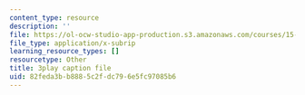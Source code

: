 ```yaml
---
content_type: resource
description: ''
file: https://ol-ocw-studio-app-production.s3.amazonaws.com/courses/15-390-new-enterprises-spring-2013/82feda3bb8885c2fdc796e5fc97085b6_2KpOZ9N2QOQ.srt
file_type: application/x-subrip
learning_resource_types: []
resourcetype: Other
title: 3play caption file
uid: 82feda3b-b888-5c2f-dc79-6e5fc97085b6
---
```


